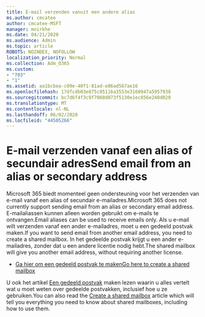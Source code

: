 ```yaml
---
title: E-mail verzenden vanuit een andere alias
ms.author: cmcatee
author: cmcatee-MSFT
manager: mnirkhe
ms.date: 04/21/2020
ms.audience: Admin
ms.topic: article
ROBOTS: NOINDEX, NOFOLLOW
localization_priority: Normal
ms.collection: Adm_O365
ms.custom:
- "703"
- "1"
ms.assetid: aa1bcbea-c09e-40f1-81ad-e86ad567ae16
ms.openlocfilehash: 17dfcdb03e875c05116a3553e3160947a5957938
ms.sourcegitcommit: bc7d6f4f3c9f7060d073f5130e1ec856e248d020
ms.translationtype: MT
ms.contentlocale: nl-NL
ms.lasthandoff: 06/02/2020
ms.locfileid: "44505266"
---
```

# <a name="send-email-from-an-alias-or-secondary-address"></a><span data-ttu-id="d437b-102">E-mail verzenden vanaf een alias of secundair adres</span><span class="sxs-lookup"><span data-stu-id="d437b-102">Send email from an alias or secondary address</span></span>

<span data-ttu-id="d437b-103">Microsoft 365 biedt momenteel geen ondersteuning voor het verzenden van e-mail vanaf een alias of secundair e-mailadres.</span><span class="sxs-lookup"><span data-stu-id="d437b-103">Microsoft 365 does not currently support sending email from an alias or secondary email address.</span></span> <span data-ttu-id="d437b-104">E-mailaliassen kunnen alleen worden gebruikt om e-mails te ontvangen.</span><span class="sxs-lookup"><span data-stu-id="d437b-104">Email aliases can be used to receive emails only.</span></span> <span data-ttu-id="d437b-105">Als u e-mail wilt verzenden vanaf een ander e-mailadres, moet u een gedeeld postvak maken.</span><span class="sxs-lookup"><span data-stu-id="d437b-105">If you want to send email from another email address, you need to create a shared mailbox.</span></span> <span data-ttu-id="d437b-106">In het gedeelde postvak krijgt u een ander e-mailadres, zonder dat u een andere licentie nodig hebt.</span><span class="sxs-lookup"><span data-stu-id="d437b-106">The shared mailbox will give you another email address, without requiring another license.</span></span>
  
- [<span data-ttu-id="d437b-107">Ga hier om een gedeeld postvak te maken</span><span class="sxs-lookup"><span data-stu-id="d437b-107">Go here to create a shared mailbox</span></span>](https://portal.office.com/AdminPortal/Home#/AssistedGuide/addemailoptions)

<span data-ttu-id="d437b-108">U ook het artikel [Een gedeeld postvak](https://docs.microsoft.com/microsoft-365/admin/email/create-a-shared-mailbox) maken lezen waarin u alles vertelt wat u moet weten over gedeelde postvakken, inclusief hoe u ze gebruiken.</span><span class="sxs-lookup"><span data-stu-id="d437b-108">You can also read the [Create a shared mailbox](https://docs.microsoft.com/microsoft-365/admin/email/create-a-shared-mailbox) article which will tell you everything you need to know about shared mailboxes, including how to use them.</span></span>